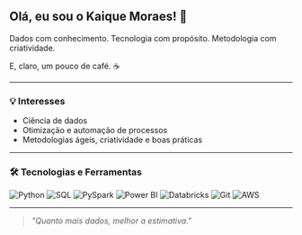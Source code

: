 ## Olá, eu sou o Kaique Moraes! 🔢

Dados com conhecimento. Tecnologia com propósito. Metodologia com criatividade. 

E, claro, um pouco de café. ☕️

---

### 💡 Interesses

- Ciência de dados
- Otimização e automação de processos
- Metodologias ágeis, criatividade e boas práticas

---

### 🛠️ Tecnologias e Ferramentas

![Python](https://img.shields.io/badge/Python-3776AB?style=flat&logo=python&logoColor=white)
![SQL](https://img.shields.io/badge/SQL-4479A1?style=flat&logo=postgresql&logoColor=white)
![PySpark](https://img.shields.io/badge/PySpark-E25A1C?style=flat&logo=apache-spark&logoColor=white)
![Power BI](https://img.shields.io/badge/Power%20BI-F2C811?style=flat&logo=power-bi&logoColor=black)
![Databricks](https://img.shields.io/badge/Databricks-FF6F20?style=flat&logo=databricks&logoColor=white)
![Git](https://img.shields.io/badge/Git-F05032?style=flat&logo=git&logoColor=white)
![AWS](https://img.shields.io/badge/AWS-232F3E?style=flat&logo=amazonaws&logoColor=white)

---

> _"Quanto mais dados, melhor a estimativa."_
